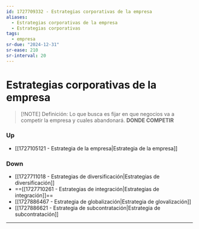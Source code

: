 ```yaml
---
id: 1727709332 - Estrategias corporativas de la empresa
aliases:
  - Estrategias corporativas de la empresa
  - Estrategias corporativas
tags:
  - empresa
sr-due: "2024-12-31"
sr-ease: 210
sr-interval: 20
---
```

# Estrategias corporativas de la empresa

> [!NOTE] Definición: 
> Lo que busca es fijar en que negocios va a competir la empresa y cuales abandonará. **DONDE COMPETIR**

### Up

- [[1727105121 - Estrategia de la empresa|Estrategia de la empresa]]

### Down

+ [[1727711018 - Estrategias de diversificación|Estrategias de diversificación]]
+ ==[[1727710261 - Estrategias de integración|Estrategias de integración]]==
+ [[1727886467 - Estrategia de globalización|Estrategia de glovalización]]
+ [[1727886621 - Estrategia de subcontratación|Estrategia de subcontratación]]

***
